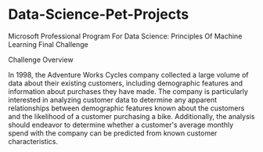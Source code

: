 # Data-Science-Pet-Projects
<P>Microsoft Professional Program For Data Science: Principles Of Machine Learning Final Challenge <p>
<p>Challenge Overview<P>
<p>In 1998, the Adventure Works Cycles company collected a large volume of data about their existing customers, including demographic features and information about purchases they have made. The company is particularly interested in analyzing customer data to determine any apparent relationships between demographic features known about the customers and the likelihood of a customer purchasing a bike. Additionally, the analysis should endeavor to determine whether a customer's average monthly spend with the company can be predicted from known customer characteristics.<p>
